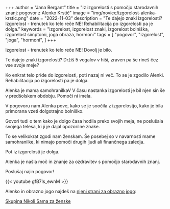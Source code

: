 +++
author = "Jana Bergant"
title = "Iz izgorelosti s pomočjo starodavnih znanj: pogovor z Alenko Krstič"
image = "img/novice/izgorelost-alenka-krstic.png"
date = "2022-11-03"
description = "Te dajejo znaki izgorelosti? Izgorelost - trenutek ko telo reče NE! Rehabilitacija po izgorelosti pa je dolga."
keywords = "izgorelost, izgorelost znaki, izgorelost bolniška, izgorelost simptomi, joga obraza, hormoni"
tags = [
    "pogovor",
    "izgorelost",
    "joga",
    "hormoni",
]
+++

Izgorelost - trenutek ko telo reče NE! Dovolj je bilo. 

Te dajejo znaki izgorelosti? Držiš 5 vogalov v hiši, zraven pa še rineš čez vse svoje meje?

Ko enkrat telo pride do izgorelosti, poti nazaj ni več. To se je zgodilo Alenki. Rehabilitacija po izgorelosti pa je dolga.

Alenka je mama samohranilkaV V času nastanka izgorelosti je bil njen sin še v predšolskem obdobju.
Pomoči ni imela.

V pogovoru nam Alenka pove, kako se je soočila z izgorelostjo, kako je bila primorana vzeti dolgotrajno bolniško.

Govori tudi o tem kako je dolgo časa hodila preko svojih meja, ne poslušala svojega telesa, ki ji je dajal opozorilne znake.

To se velikokrat zgodi nam ženskam. Še posebej so v navarnosti mame samohranilke, ki nimajo pomoči drugih ljudi ali finančnega zaledja.

Pot iz izgorelosti je dolga.

Alenka je našla moč in znanje za ozdravitev s pomočjo starodavnih znanj. 

Poslušaj najin pogovor!

{{< youtube gfB7ls_ewnM >}}


Alenko in obrazno jogo najdeš na [njeni strani za obrazno jogo](https://www.facebook.com/profile.php?id=100063538210772): 

[Skupina Nikoli Sama za ženske](https://www.facebook.com/groups/467001988199005)

